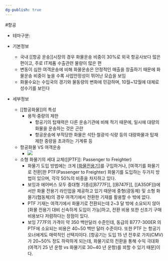 ```yaml
---
dg-publish: true
---
```

#항공 

- 테마구분: 


- 기본정보
	- 국내 [[항공 운송]]시장의 경우 화물운송 비중이 30%로 외국 항공사보다 많은 편이고, 주로 IT제품 수출관련 물량이 많은 편
	- 변동이 심한 여객운송에 비해 화물운송은 안정적인 매출을 창출하기 때문에 화물운송 비중이 높을 수록 사업안정성이 뛰어난 모습을 보임
	- 화물수요는 수입국의 경기와 물동량의 변화에 민감하며, 10월~12월에 대체로 성수기를 보인다


- 세부정보
	- [[항공화물]]의 특성
		- 용적·중량의 제한
			- 항공기의 탑재력은 다른 운송기관에 비해 적기 때문에, 일시에 대량의 화물을 운송하는 것은 곤란
			- 항공운송에 부적당한 화물은 석탄·철광석·식량 등의 대량화물과 탑재 제한 중량을 초과하는 기계류 등
	- 항공화물 VS 여객운송
		- ![](https://i.imgur.com/F7R9eNG.png)
	 - 소형 화물기의 세대 교체([[PTF]]: Passenger to Freighter)
		 - 화물기 도입 방법에는 크게 [[화물전용기]](Freighter)를 구입하거나, [여객기를 화물기로 전환]한 PTF(Passenger to Freighter) 화물기를 도입하는 두가지 방법이 있으며, 각각 50%의 비중을 차지하고 있다. 
		 - 보잉과 에어버스 모두 중대형 기종([[B777F]], [[B747F]], [[A350F]])에서만 화물 전용기 라인업을 제공하고 있기 때문에 중형(광동체) 및 소형 화물기(협동체)의 경우 여객기에서 전환한 기재를 활용할 수 밖에 없다. 
		 - PTF 기재는 여객기에서 화물기로 전환되는데 2~3 달 밖에 소요되지 않아 [화물 전용기 대비 신속하게 도입이 가능]하고, 전환 비용 또한 신조기 구매 비용보다 저렴하다는 장점이 있다. 
		 - 보잉 777F의 가격이 약 350 백만달러 수준인데, 동급의 B777-300ER 의 PTF에 소요되는 비용은 40~50 백만 달러 수준이다. 또한 PTF 는 항공기 오너에게도 매력적인 선택지이다. [항공기는 도입 15 년 전후로 가치(CMV)가 20~50% 정도 하락하게 되는데, 화물기로의 전환을 통해 수익 극대화(여객기 25 년 운항 vs 화물기로 30~40 년 운항)를 꾀할 수 있기 때문]이다.

